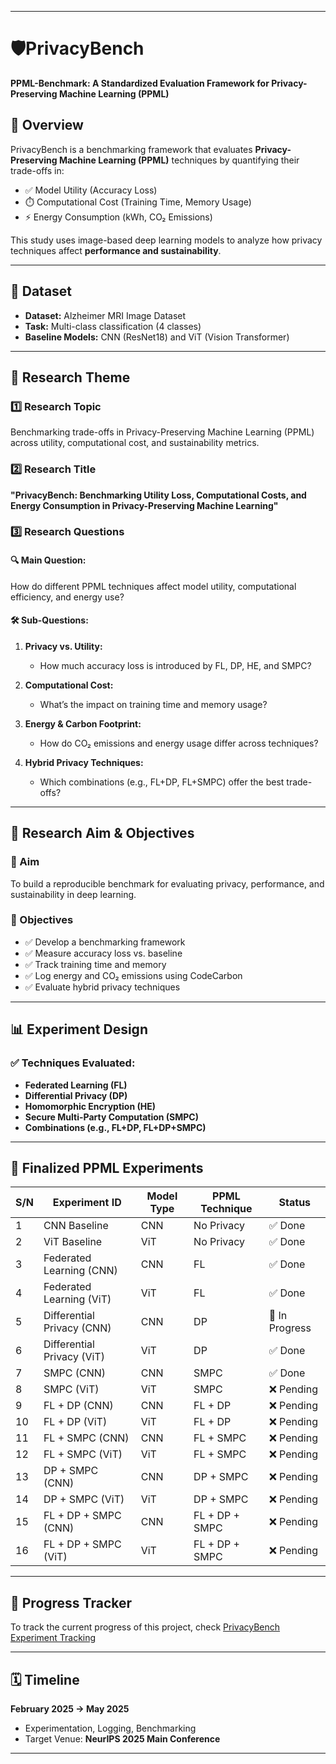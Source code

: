 
---

# 🛡️PrivacyBench  
**PPML-Benchmark: A Standardized Evaluation Framework for Privacy-Preserving Machine Learning (PPML)**

## 📌 Overview  

PrivacyBench is a benchmarking framework that evaluates **Privacy-Preserving Machine Learning (PPML)** techniques by quantifying their trade-offs in:

- ✅ Model Utility (Accuracy Loss)  
- ⏱️ Computational Cost (Training Time, Memory Usage)  
- ⚡ Energy Consumption (kWh, CO₂ Emissions)  

This study uses image-based deep learning models to analyze how privacy techniques affect **performance and sustainability**.

---

## 🧪 Dataset  

- **Dataset:** Alzheimer MRI Image Dataset  
- **Task:** Multi-class classification (4 classes)  
- **Baseline Models:** CNN (ResNet18) and ViT (Vision Transformer)

---

## 🧠 Research Theme  

### 1️⃣ Research Topic  
Benchmarking trade-offs in Privacy-Preserving Machine Learning (PPML) across utility, computational cost, and sustainability metrics.

### 2️⃣ Research Title  
**"PrivacyBench: Benchmarking Utility Loss, Computational Costs, and Energy Consumption in Privacy-Preserving Machine Learning"**

### 3️⃣ Research Questions  
#### 🔍 Main Question:  
How do different PPML techniques affect model utility, computational efficiency, and energy use?

#### 🛠 Sub-Questions:
1. **Privacy vs. Utility:**  
   - How much accuracy loss is introduced by FL, DP, HE, and SMPC?

2. **Computational Cost:**  
   - What’s the impact on training time and memory usage?

3. **Energy & Carbon Footprint:**  
   - How do CO₂ emissions and energy usage differ across techniques?

4. **Hybrid Privacy Techniques:**  
   - Which combinations (e.g., FL+DP, FL+SMPC) offer the best trade-offs?

---

## 🎯 Research Aim & Objectives  

### 📌 Aim  
To build a reproducible benchmark for evaluating privacy, performance, and sustainability in deep learning.

### 📌 Objectives  
- ✅ Develop a benchmarking framework  
- ✅ Measure accuracy loss vs. baseline  
- ✅ Track training time and memory  
- ✅ Log energy and CO₂ emissions using CodeCarbon  
- ✅ Evaluate hybrid privacy techniques

---

## 📊 Experiment Design  

### ✅ Techniques Evaluated:
- **Federated Learning (FL)**
- **Differential Privacy (DP)**
- **Homomorphic Encryption (HE)**
- **Secure Multi-Party Computation (SMPC)**
- **Combinations (e.g., FL+DP, FL+DP+SMPC)**

---

## 🔬 Finalized PPML Experiments  

| S/N | Experiment ID             | Model Type | PPML Technique           | Status         |
|-----|---------------------------|------------|--------------------------|----------------|
|  1  | CNN Baseline              | CNN        | No Privacy               | ✅ Done        |
|  2  | ViT Baseline              | ViT        | No Privacy               | ✅ Done        |
|  3  | Federated Learning (CNN)  | CNN        | FL                       | ✅ Done        |
|  4  | Federated Learning (ViT)  | ViT        | FL                       | ✅ Done |
|  5  | Differential Privacy (CNN)| CNN        | DP                       | 🔁 In Progress |
|  6  | Differential Privacy (ViT)| ViT        | DP                       | ✅ Done     |
|  7  | SMPC (CNN)                | CNN        | SMPC                     | ✅ Done     |
|  8  | SMPC (ViT)                | ViT        | SMPC                     | ❌ Pending     |
|  9  | FL + DP (CNN)             | CNN        | FL + DP                  | ❌ Pending     |
| 10  | FL + DP (ViT)             | ViT        | FL + DP                  | ❌ Pending     |
| 11  | FL + SMPC (CNN)           | CNN        | FL + SMPC                | ❌ Pending     |
| 12  | FL + SMPC (ViT)           | ViT        | FL + SMPC                | ❌ Pending     |
| 13  | DP + SMPC (CNN)           | CNN        | DP + SMPC                | ❌ Pending     |
| 14  | DP + SMPC (ViT)           | ViT        | DP + SMPC                | ❌ Pending     |
| 15  | FL + DP + SMPC (CNN)      | CNN        | FL + DP + SMPC           | ❌ Pending     |
| 16  | FL + DP + SMPC (ViT)      | ViT        | FL + DP + SMPC           | ❌ Pending     |

---

## 📍 Progress Tracker

To track the current progress of this project, check [PrivacyBench Experiment Tracking](https://docs.google.com/spreadsheets/d/1ZY0F4-PTpOnUXk4_5Udo9d7Qf5ZkiN33v1DMfP6qgew/edit?usp=sharing)


---

## 🗓 Timeline  
**February 2025 → May 2025**  
- Experimentation, Logging, Benchmarking  
- Target Venue: **NeurIPS 2025 Main Conference**

---

